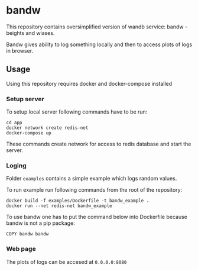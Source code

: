 # bandw

This repository contains oversimplified version of wandb service: bandw - beights and wiases.

Bandw gives ability to log something locally and then to access plots of logs in browser.

## Usage

Using this repository requires docker and docker-compose installed

### Setup server

To setup local server following commands have to be run:
```
cd app
docker network create redis-net
docker-compose up
```
These commands create network for access to redis database and start the server.

### Loging

Folder `examples` contains a simple example which logs random values.

To run example run following commands from the root of the repository:

```
docker build -f examples/Dockerfile -t bandw_example .
docker run --net redis-net bandw_example
```

To use bandw one has to put the command below into Dockerfile because bandw is not a pip package:

```
COPY bandw bandw
```

### Web page

The plots of logs can be accesed at `0.0.0.0:8080`

